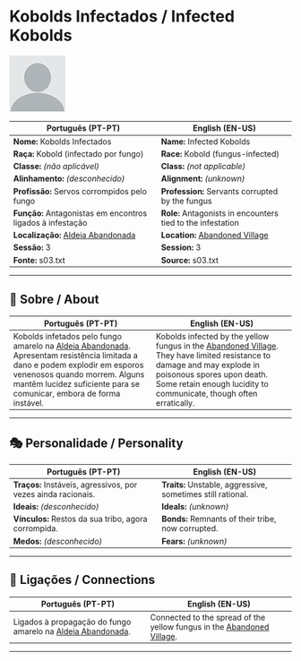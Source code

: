 # Kobolds Infectados / Infected Kobolds

![Kobolds Infectados](docs/assets/npc/npc_blank.png)

| **Português (PT-PT)** | **English (EN-US)** |
| --------------------- | ------------------- |
| **Nome:** Kobolds Infectados | **Name:** Infected Kobolds |
| **Raça:** Kobold (infectado por fungo) | **Race:** Kobold (fungus-infected) |
| **Classe:** *(não aplicável)* | **Class:** *(not applicable)* |
| **Alinhamento:** *(desconhecido)* | **Alignment:** *(unknown)* |
| **Profissão:** Servos corrompidos pelo fungo | **Profession:** Servants corrupted by the fungus |
| **Função:** Antagonistas em encontros ligados à infestação | **Role:** Antagonists in encounters tied to the infestation |
| **Localização:** [Aldeia Abandonada](aldeia_abandonada.md) | **Location:** [Abandoned Village](aldeia_abandonada.md) |
| **Sessão:** 3 | **Session:** 3 |
| **Fonte:** s03.txt | **Source:** s03.txt |

---

## 📖 Sobre / About

| **Português (PT-PT)** | **English (EN-US)** |
| --------------------- | ------------------- |
| Kobolds infetados pelo fungo amarelo na [Aldeia Abandonada](aldeia_abandonada.md). Apresentam resistência limitada a dano e podem explodir em esporos venenosos quando morrem. Alguns mantêm lucidez suficiente para se comunicar, embora de forma instável. | Kobolds infected by the yellow fungus in the [Abandoned Village](aldeia_abandonada.md). They have limited resistance to damage and may explode in poisonous spores upon death. Some retain enough lucidity to communicate, though often erratically. |

---

## 🎭 Personalidade / Personality

| **Português (PT-PT)** | **English (EN-US)** |
| --------------------- | ------------------- |
| **Traços:** Instáveis, agressivos, por vezes ainda racionais. | **Traits:** Unstable, aggressive, sometimes still rational. |
| **Ideais:** *(desconhecido)* | **Ideals:** *(unknown)* |
| **Vínculos:** Restos da sua tribo, agora corrompida. | **Bonds:** Remnants of their tribe, now corrupted. |
| **Medos:** *(desconhecido)* | **Fears:** *(unknown)* |

---

## 🔗 Ligações / Connections

| **Português (PT-PT)** | **English (EN-US)** |
| --------------------- | ------------------- |
| Ligados à propagação do fungo amarelo na [Aldeia Abandonada](aldeia_abandonada.md). | Connected to the spread of the yellow fungus in the [Abandoned Village](aldeia_abandonada.md). |

---
